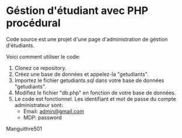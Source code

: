 # Géstion d'étudiant avec PHP procédural

Code source est une projet d'une page d'administration de géstion d'étudiants.

Voici comment utiliser le code:

1. Clonez ce repository.
2. Créez une base de données et appelez-la "getudiants".
3. Importez le fichier getudiants.sql dans votre base de données "getudiants".
4. Modifiez le fichier "db.php" en fonction de votre base de données.
5. Le code est fonctionnel. Les identifiant et mot de passe du compte administrateur sont:
   - Email: admin@gmail.com
   - MDP: password

Manguithre501
